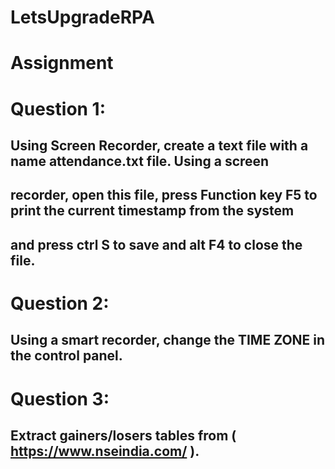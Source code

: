 # LetsUpgradeRPA
# Assignment
# Question 1:
## Using Screen Recorder, create a text file with a name attendance.txt file. Using a screen
## recorder, open this file, press Function key F5 to print the current timestamp from the system
## and press ctrl S to save and alt F4 to close the file.
# Question 2:
## Using a smart recorder, change the TIME ZONE in the control panel.
# Question 3:
## Extract gainers/losers tables from ( https://www.nseindia.com/ ).
